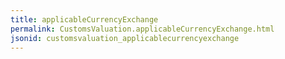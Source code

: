 ```yaml
---
title: applicableCurrencyExchange
permalink: CustomsValuation.applicableCurrencyExchange.html
jsonid: customsvaluation_applicablecurrencyexchange
---
```

